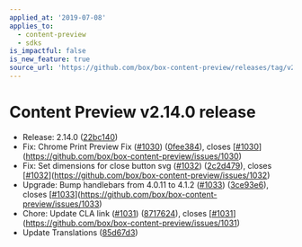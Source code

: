```yaml
---
applied_at: '2019-07-08'
applies_to:
  - content-preview
  - sdks
is_impactful: false
is_new_feature: true
source_url: 'https://github.com/box/box-content-preview/releases/tag/v2.14.0'
---
```


# Content Preview v2.14.0 release


* Release: 2.14.0 ([22bc140](https://github.com/box/box-content-preview/commit[22bc140](https://github.com/box/box-content-preview/commit/22bc140)))
* Fix: Chrome Print Preview Fix ([#1030](https://github.com/box/box-content-preview/pull/1030)) ([0fee384](https://github.com/box/box-content-preview/commit[0fee384](https://github.com/box/box-content-preview/commit/0fee384))), closes [[#1030](https://github.com/box/box-content-preview/pull/1030)](https://github.com/box/box-content-preview/issues/1030)
* Fix: Set dimensions for close button svg ([#1032](https://github.com/box/box-content-preview/pull/1032)) ([2c2d479](https://github.com/box/box-content-preview/commit[2c2d479](https://github.com/box/box-content-preview/commit/2c2d479))), closes [[#1032](https://github.com/box/box-content-preview/pull/1032)](https://github.com/box/box-content-preview/issues/1032)
* Upgrade: Bump handlebars from 4.0.11 to 4.1.2 ([#1033](https://github.com/box/box-content-preview/pull/1033)) ([3ce93e6](https://github.com/box/box-content-preview/commit[3ce93e6](https://github.com/box/box-content-preview/commit/3ce93e6))), closes [[#1033](https://github.com/box/box-content-preview/pull/1033)](https://github.com/box/box-content-preview/issues/1033)
* Chore: Update CLA link ([#1031](https://github.com/box/box-content-preview/pull/1031)) ([8717624](https://github.com/box/box-content-preview/commit[8717624](https://github.com/box/box-content-preview/commit/8717624))), closes [[#1031](https://github.com/box/box-content-preview/pull/1031)](https://github.com/box/box-content-preview/issues/1031)
* Update Translations ([85d67d3](https://github.com/box/box-content-preview/commit[85d67d3](https://github.com/box/box-content-preview/commit/85d67d3)))




